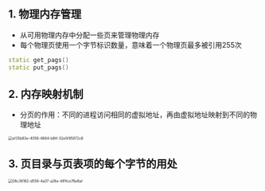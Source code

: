 ## 1. 物理内存管理

- 从可用物理内存中分配一些页来管理物理内存
- 每个物理页使用一个字节标识数量，意味着一个物理页最多被引用255次

```c++
static get_pags()
static put_pags()
```

## 2. 内存映射机制

- 分页的作用：不同的进程访问相同的虚拟地址，再由虚拟地址映射到不同的物理地址

<img title="" src="file:///C:/Users/50531/Pictures/Typedown/ef35b83e-4056-4664-b8ff-32e0f95872c6.png" alt="ef35b83e-4056-4664-b8ff-32e0f95872c6" style="zoom:50%;">

## 3. 页目录与页表项的每个字节的用处

<img title="" src="file:///C:/Users/50531/Pictures/Typedown/08c38182-d556-4a07-a26e-481fce76e6af.png" alt="08c38182-d556-4a07-a26e-481fce76e6af" style="zoom:50%;">
